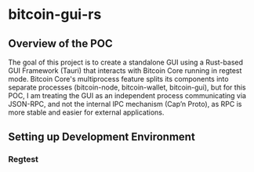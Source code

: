 <!-- # Tauri + React + Typescript

This template should help get you started developing with Tauri, React and Typescript in Vite.

## Recommended IDE Setup

- [VS Code](https://code.visualstudio.com/) + [Tauri](https://marketplace.visualstudio.com/items?itemName=tauri-apps.tauri-vscode) + [rust-analyzer](https://marketplace.visualstudio.com/items?itemName=rust-lang.rust-analyzer) -->

# bitcoin-gui-rs

## Overview of the POC

The goal of this project is to create a standalone GUI using a Rust-based GUI Framework (Tauri) that interacts with Bitcoin Core running in regtest mode. Bitcoin Core's multiprocess feature splits its components into separate processes (bitcoin-node, bitcoin-wallet, bitcoin-gui), but for this POC, I am treating the GUI as an independent process communicating via JSON-RPC, and not the internal IPC mechanism (Cap’n Proto), as RPC is more stable and easier for external applications.

## Setting up Development Environment
### Regtest